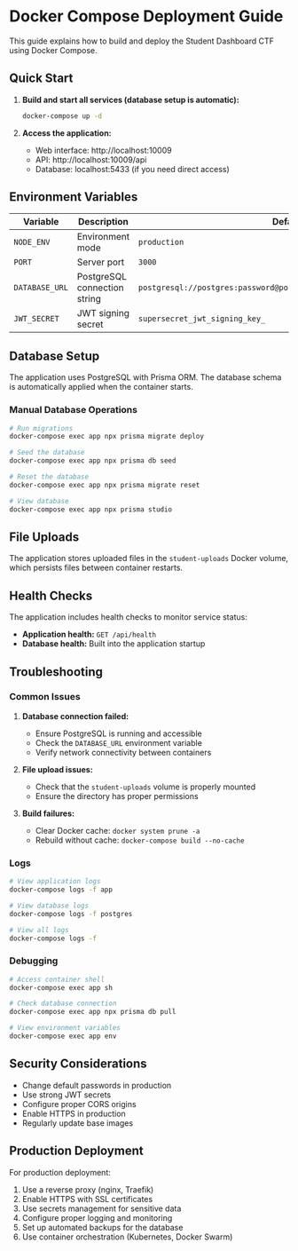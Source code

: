 # Docker Compose Deployment Guide

This guide explains how to build and deploy the Student Dashboard CTF using Docker Compose.

## Quick Start

1. **Build and start all services (database setup is automatic):**
   ```bash
   docker-compose up -d
   ```

2. **Access the application:**
   - Web interface: http://localhost:10009
   - API: http://localhost:10009/api
   - Database: localhost:5433 (if you need direct access)

## Environment Variables

| Variable | Description | Default |
|----------|-------------|---------|
| `NODE_ENV` | Environment mode | `production` |
| `PORT` | Server port | `3000` |
| `DATABASE_URL` | PostgreSQL connection string | `postgresql://postgres:password@postgres:5432/student_dashboard_ctf` |
| `JWT_SECRET` | JWT signing secret | `supersecret_jwt_signing_key_` |

## Database Setup

The application uses PostgreSQL with Prisma ORM. The database schema is automatically applied when the container starts.

### Manual Database Operations

```bash
# Run migrations
docker-compose exec app npx prisma migrate deploy

# Seed the database
docker-compose exec app npx prisma db seed

# Reset the database
docker-compose exec app npx prisma migrate reset

# View database
docker-compose exec app npx prisma studio
```

## File Uploads

The application stores uploaded files in the `student-uploads` Docker volume, which persists files between container restarts.

## Health Checks

The application includes health checks to monitor service status:

- **Application health:** `GET /api/health`
- **Database health:** Built into the application startup

## Troubleshooting

### Common Issues

1. **Database connection failed:**
   - Ensure PostgreSQL is running and accessible
   - Check the `DATABASE_URL` environment variable
   - Verify network connectivity between containers

2. **File upload issues:**
   - Check that the `student-uploads` volume is properly mounted
   - Ensure the directory has proper permissions

3. **Build failures:**
   - Clear Docker cache: `docker system prune -a`
   - Rebuild without cache: `docker-compose build --no-cache`

### Logs

```bash
# View application logs
docker-compose logs -f app

# View database logs
docker-compose logs -f postgres

# View all logs
docker-compose logs -f
```

### Debugging

```bash
# Access container shell
docker-compose exec app sh

# Check database connection
docker-compose exec app npx prisma db pull

# View environment variables
docker-compose exec app env
```

## Security Considerations

- Change default passwords in production
- Use strong JWT secrets
- Configure proper CORS origins
- Enable HTTPS in production
- Regularly update base images

## Production Deployment

For production deployment:

1. Use a reverse proxy (nginx, Traefik)
2. Enable HTTPS with SSL certificates
3. Use secrets management for sensitive data
4. Configure proper logging and monitoring
5. Set up automated backups for the database
6. Use container orchestration (Kubernetes, Docker Swarm)